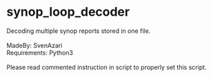 # synop_loop_decoder
Decoding multiple synop reports stored in one file.<br>
<br>
MadeBy: SvenAzari<br>
Requirements: Python3<br>
<br>
Please read commented instruction in script to properly set this script.
